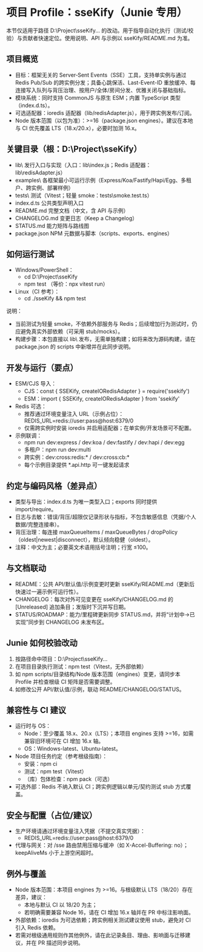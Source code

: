 # 项目 Profile：sseKify（Junie 专用）

本节仅适用于路径 D:\Project\sseKify\... 的改动。用于指导自动化执行（测试/校验）与贡献者快速定位。使用说明、API 与示例以 sseKify/README.md 为准。

## 项目概览
- 目标：框架无关的 Server‑Sent Events（SSE）工具，支持单实例与通过 Redis Pub/Sub 的跨实例分发；具备心跳保活、Last-Event-ID 重放缓冲、每连接写入队列与背压治理、按用户/全体/房间分发、优雅关闭与基础指标。
- 模块系统：同时支持 CommonJS 与原生 ESM；内置 TypeScript 类型（index.d.ts）。
- 可选适配器：ioredis 适配器（lib/redisAdapter.js），用于跨实例发布/订阅。
- Node 版本范围（以包为准）：>=16（package.json engines）。建议在本地与 CI 优先覆盖 LTS（18.x/20.x），必要时加测 16.x。

## 关键目录（根：D:\Project\sseKify）
- lib\                      发行入口与实现（入口：lib\index.js；Redis 适配器：lib\redisAdapter.js）
- examples\                 各框架最小可运行示例（Express/Koa/Fastify/Hapi/Egg、多租户、跨实例、部署样例）
- tests\                    测试（Vitest；轻量 smoke：tests\smoke.test.ts）
- index.d.ts                公共类型声明入口
- README.md                 完整文档（中文，含 API 与示例）
- CHANGELOG.md              变更日志（Keep a Changelog）
- STATUS.md                 能力矩阵与路线图
- package.json              NPM 元数据与脚本（scripts、exports、engines）

## 如何运行测试
- Windows/PowerShell：
  - cd D:\Project\sseKify
  - npm test  （等价：npx vitest run）
- Linux（CI 参考）：
  - cd ./sseKify && npm test

说明：
- 当前测试为轻量 smoke，不依赖外部服务与 Redis；后续增加行为测试时，仍应避免真实外部依赖（可采用 stub/mocks）。
- 构建步骤：本包直接以 lib\ 发布，无需单独构建；如将来改为源码构建，请在 package.json 的 scripts 中新增并在此同步说明。

## 开发与运行（要点）
- ESM/CJS 导入：
  - CJS：const { SSEKify, createIORedisAdapter } = require('ssekify')
  - ESM：import { SSEKify, createIORedisAdapter } from 'ssekify'
- Redis 可选：
  - 推荐通过环境变量注入 URL（示例占位）：REDIS_URL=redis://user:pass@host:6379/0
  - 仅需跨实例时安装 ioredis 并启用适配器；在单实例/开发场景可不配置。
- 示例联调：
  - npm run dev:express / dev:koa / dev:fastify / dev:hapi / dev:egg
  - 多租户：npm run dev:multi
  - 跨实例：dev:cross:redis:* / dev:cross:cb:*
  - 每个示例目录提供 *.api.http 可一键发起请求

## 约定与编码风格（差异点）
- 类型与导出：index.d.ts 为唯一类型入口；exports 同时提供 import/require。
- 日志与去敏：错误/背压/超限仅记录形状与指标，不包含敏感信息（凭据/个人数据/完整连接串）。
- 背压治理：每连接 maxQueueItems / maxQueueBytes / dropPolicy（oldest|newest|disconnect），默认倾向稳健（oldest）。
- 注释：中文为主；必要英文术语用括号注明；行宽 ≤100。

## 与文档联动
- README：公共 API/默认值/示例变更时更新 sseKify/README.md（更新后快速过一遍示例可运行性）。
- CHANGELOG：每次对外可见变更在 sseKify/CHANGELOG.md 的 [Unreleased] 追加条目；发版时下沉并写日期。
- STATUS/ROADMAP：能力/里程碑更新同步 STATUS.md，并将“计划中→已实现”同步到 CHANGELOG 未发布区。

## Junie 如何校验改动
1) 按路径命中项目：D:\Project\sseKify\...
2) 在项目目录执行测试：npm test（Vitest，无外部依赖）
3) 如 npm scripts/目录结构/Node 版本范围（engines）变更，请同步本 Profile 并检查根级 CI 矩阵是否需要调整。
4) 如修改公开 API/默认值/示例，联动 README/CHANGELOG/STATUS。

## 兼容性与 CI 建议
- 运行时与 OS：
  - Node：至少覆盖 18.x、20.x（LTS）；本项目 engines 支持 >=16，如需兼容旧环境可在 CI 增加 16.x 轴。
  - OS：Windows-latest、Ubuntu-latest。
- Node 项目任务约定（参考根级指南）：
  - 安装：npm ci
  - 测试：npm test（Vitest）
  - （库）包体检查：npm pack（可选）
- 可选外部：Redis 不纳入默认 CI；跨实例逻辑以单元/契约测试 stub 方式覆盖。

## 安全与配置（占位/建议）
- 生产环境请通过环境变量注入凭据（不提交真实凭据）：
  - REDIS_URL=redis://user:pass@host:6379/0
- 代理与网关：对 /sse 路由禁用压缩与缓冲（如 X-Accel-Buffering: no）；keepAliveMs 小于上游空闲超时。

## 例外与覆盖
- Node 版本范围：本项目 engines 为 >=16。与根级默认 LTS（18/20）存在差异，建议：
  - 本地与默认 CI 以 18/20 为主；
  - 若明确需要兼容 Node 16，请在 CI 增加 16.x 轴并在 PR 中标注影响面。
- 外部依赖：ioredis 为可选依赖；跨实例相关测试建议使用 stub，避免对 CI 引入 Redis 依赖。
- 若需对根级通用规则作其他例外，请在此记录条目、理由、影响面与迁移建议，并在 PR 描述同步说明。
